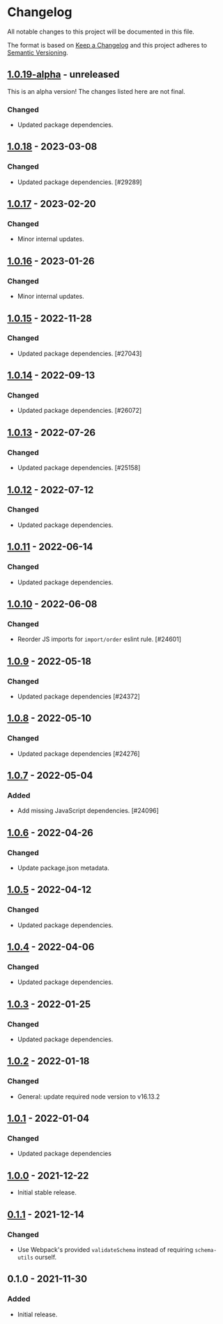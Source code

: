 # Changelog

All notable changes to this project will be documented in this file.

The format is based on [Keep a Changelog](https://keepachangelog.com/en/1.0.0/)
and this project adheres to [Semantic Versioning](https://semver.org/spec/v2.0.0.html).

## [1.0.19-alpha] - unreleased

This is an alpha version! The changes listed here are not final.

### Changed
- Updated package dependencies.

## [1.0.18] - 2023-03-08
### Changed
- Updated package dependencies. [#29289]

## [1.0.17] - 2023-02-20
### Changed
- Minor internal updates.

## [1.0.16] - 2023-01-26
### Changed
- Minor internal updates.

## [1.0.15] - 2022-11-28
### Changed
- Updated package dependencies. [#27043]

## [1.0.14] - 2022-09-13
### Changed
- Updated package dependencies. [#26072]

## [1.0.13] - 2022-07-26
### Changed
- Updated package dependencies. [#25158]

## [1.0.12] - 2022-07-12
### Changed
- Updated package dependencies.

## [1.0.11] - 2022-06-14
### Changed
- Updated package dependencies.

## [1.0.10] - 2022-06-08
### Changed
- Reorder JS imports for `import/order` eslint rule. [#24601]

## [1.0.9] - 2022-05-18
### Changed
- Updated package dependencies [#24372]

## [1.0.8] - 2022-05-10
### Changed
- Updated package dependencies [#24276]

## [1.0.7] - 2022-05-04
### Added
- Add missing JavaScript dependencies. [#24096]

## [1.0.6] - 2022-04-26
### Changed
- Update package.json metadata.

## [1.0.5] - 2022-04-12
### Changed
- Updated package dependencies.

## [1.0.4] - 2022-04-06
### Changed
- Updated package dependencies.

## [1.0.3] - 2022-01-25
### Changed
- Updated package dependencies.

## [1.0.2] - 2022-01-18
### Changed
- General: update required node version to v16.13.2

## [1.0.1] - 2022-01-04
### Changed
- Updated package dependencies

## [1.0.0] - 2021-12-22

- Initial stable release.

## [0.1.1] - 2021-12-14
### Changed
- Use Webpack's provided `validateSchema` instead of requiring `schema-utils` ourself.

## 0.1.0 - 2021-11-30
### Added
- Initial release.

[1.0.19-alpha]: https://github.com/Automattic/remove-asset-webpack-plugin/compare/v1.0.18...v1.0.19-alpha
[1.0.18]: https://github.com/Automattic/remove-asset-webpack-plugin/compare/v1.0.17...v1.0.18
[1.0.17]: https://github.com/Automattic/remove-asset-webpack-plugin/compare/v1.0.16...v1.0.17
[1.0.16]: https://github.com/Automattic/remove-asset-webpack-plugin/compare/v1.0.15...v1.0.16
[1.0.15]: https://github.com/Automattic/remove-asset-webpack-plugin/compare/v1.0.14...v1.0.15
[1.0.14]: https://github.com/Automattic/remove-asset-webpack-plugin/compare/v1.0.13...v1.0.14
[1.0.13]: https://github.com/Automattic/remove-asset-webpack-plugin/compare/v1.0.12...v1.0.13
[1.0.12]: https://github.com/Automattic/remove-asset-webpack-plugin/compare/v1.0.11...v1.0.12
[1.0.11]: https://github.com/Automattic/remove-asset-webpack-plugin/compare/v1.0.10...v1.0.11
[1.0.10]: https://github.com/Automattic/remove-asset-webpack-plugin/compare/v1.0.9...v1.0.10
[1.0.9]: https://github.com/Automattic/remove-asset-webpack-plugin/compare/v1.0.8...v1.0.9
[1.0.8]: https://github.com/Automattic/remove-asset-webpack-plugin/compare/v1.0.7...v1.0.8
[1.0.7]: https://github.com/Automattic/remove-asset-webpack-plugin/compare/v1.0.6...v1.0.7
[1.0.6]: https://github.com/Automattic/remove-asset-webpack-plugin/compare/v1.0.5...v1.0.6
[1.0.5]: https://github.com/Automattic/remove-asset-webpack-plugin/compare/v1.0.4...v1.0.5
[1.0.4]: https://github.com/Automattic/remove-asset-webpack-plugin/compare/v1.0.3...v1.0.4
[1.0.3]: https://github.com/Automattic/remove-asset-webpack-plugin/compare/v1.0.2...v1.0.3
[1.0.2]: https://github.com/Automattic/remove-asset-webpack-plugin/compare/v1.0.1...v1.0.2
[1.0.1]: https://github.com/Automattic/remove-asset-webpack-plugin/compare/v1.0.0...v1.0.1
[1.0.0]: https://github.com/Automattic/remove-asset-webpack-plugin/compare/v0.1.1...v1.0.0
[0.1.1]: https://github.com/Automattic/remove-asset-webpack-plugin/compare/v0.1.0...v0.1.1
